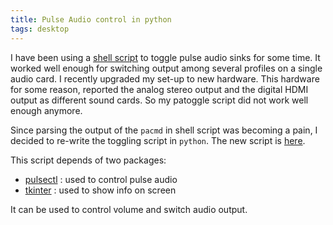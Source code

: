 ```yaml
---
title: Pulse Audio control in python
tags: desktop
---
```

I have been using a [shell script][old] to toggle pulse audio sinks for some time.  It worked well enough for
switching output among several profiles on a single audio card.  I recently upgraded
my set-up to new hardware.  This hardware for some reason, reported the analog stereo output and
the digital HDMI output as different sound cards.  So my patoggle script did not work well enough
anymore.

Since parsing the output of the `pacmd` in shell script was becoming a pain, I decided to re-write
the toggling script in `python`.  The new script is [here][new].

This script depends of two packages:

- [pulsectl][pypulse] : used to control pulse audio
- [tkinter][tkinter] : used to show info on screen

It can be used to control volume and switch audio output.


  [old]: https://github.com/alejandroliu/0ink.net/blob/main/snippets/2020/pa-hints/patoggle
  [new]: https://github.com/alejandroliu/0ink.net/blob/main/snippets/2020/pa-hints/patoggle.py
  [pypulse]: https://pypi.org/project/pulsectl/
  [tkinter]: https://docs.python.org/3/library/tkinter.html



